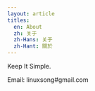 ```yaml
---
layout: article
titles:
  en: About
  zh: 关于
  zh-Hans: 关于
  zh-Hant: 關於
---
```


Keep It Simple.

Email: linuxsong#gmail.com

